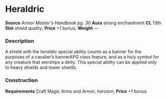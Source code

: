 ﻿---
name: "Heraldric"
type: ['shield_quality']
price: "+1 bonus"
description: |
  "A shield with the _heraldic_ special ability counts as a banner for the purposes of a cavalier’s bannerAPG class feature, and as a holy symbol for any creature that worships a deity. This special ability can be applied only to heavy shields and tower shields."
---

#  Heraldric

**Source** _Armor Master's Handbook pg. 30_
**Aura** strong enchantment **CL** 13th
**Slot** shield quality; **Price** +1 bonus; **Weight** —

### Description

A shield with the _heraldic_ special ability counts as a banner for the purposes of a cavalier’s bannerAPG class feature, and as a holy symbol for any creature that worships a deity. This special ability can be applied only to heavy shields and tower shields.

### Construction

**Requirements** Craft Magic Arms and Armor, _heroism_; **Price** +1 bonus